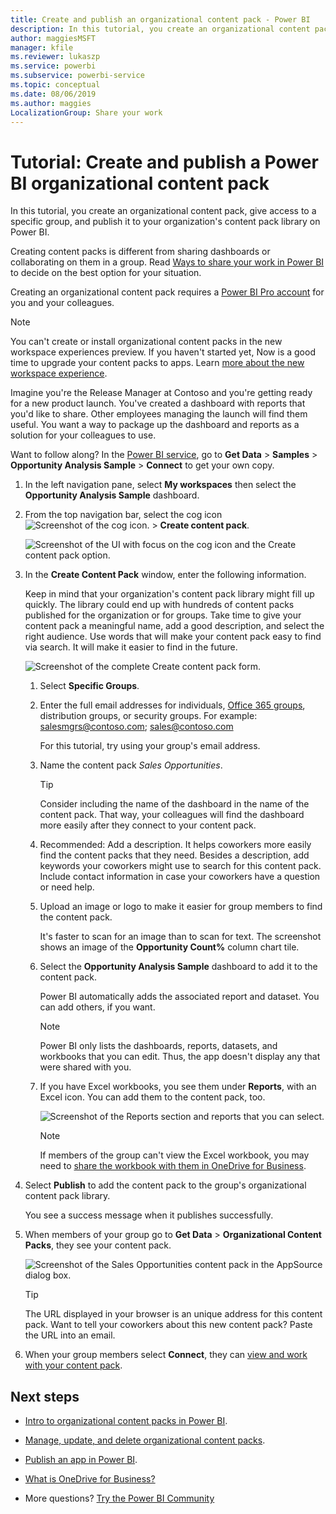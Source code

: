 ```yaml
---
title: Create and publish an organizational content pack - Power BI
description: In this tutorial, you create an organizational content pack, restrict access to a specific group, and publish it to your organization's content pack library on Power BI.
author: maggiesMSFT
manager: kfile
ms.reviewer: lukaszp
ms.service: powerbi
ms.subservice: powerbi-service
ms.topic: conceptual
ms.date: 08/06/2019
ms.author: maggies
LocalizationGroup: Share your work
---
```


# Tutorial: Create and publish a Power BI organizational content pack

In this tutorial, you create an organizational content pack, give access to a specific group, and publish it to your organization's content pack library on Power BI.

Creating content packs is different from sharing dashboards or collaborating on them in a group. Read [Ways to share your work in Power BI](service-how-to-collaborate-distribute-dashboards-reports.md) to decide on the best option for your situation.

Creating an organizational content pack requires a [Power BI Pro account](https://powerbi.microsoft.com/pricing) for you and your colleagues.

> [!NOTE]
> You can't create or install organizational content packs in the new workspace experiences preview. If you haven't started yet, Now is a good time to upgrade your content packs to apps. Learn [more about the new workspace experience](service-create-the-new-workspaces.md).

Imagine you're the Release Manager at Contoso and you're getting ready for a new product launch.  You've created a dashboard with reports that you'd like to share. Other employees managing the launch will find them useful. You want a way to package up the dashboard and reports as a solution for your colleagues to use.

Want to follow along? In the [Power BI service](https://powerbi.com), go to **Get Data** > **Samples** > **Opportunity Analysis Sample** > **Connect** to get your own copy.

1. In the left navigation pane, select **My workspaces** then select the **Opportunity Analysis Sample** dashboard.

1. From the top navigation bar, select the cog icon ![Screenshot of the cog icon.](media/service-organizational-content-pack-create-and-publish/cog.png) > **Create content pack**.

   ![Screenshot of the UI with focus on the cog icon and the Create content pack option.](media/service-organizational-content-pack-create-and-publish/pbi_create_contpk.png)

1. In the **Create Content Pack** window, enter the following information.  

   Keep in mind that your organization's content pack library might fill up quickly. The library could end up with hundreds of content packs published for the organization or for groups. Take time to give your content pack a meaningful name, add a good description, and select the right audience.  Use words that will make your content pack easy to find via search. It will make it easier to find in the future.

      ![Screenshot of the complete Create content pack form.](media/service-organizational-content-pack-create-and-publish/cpwindow.png)

    1. Select **Specific Groups**.

    1. Enter the full email addresses for individuals, [Office 365 groups](https://support.office.com/article/Create-a-group-in-Office-365-7124dc4c-1de9-40d4-b096-e8add19209e9), distribution groups, or security groups. For example: salesmgrs@contoso.com; sales@contoso.com

        For this tutorial, try using your group's email address.

    1. Name the content pack *Sales Opportunities*.

        > [!TIP]
        > Consider including the name of the dashboard in the name of the content pack. That way, your colleagues will find the dashboard more easily after they connect to your content pack.

    1. Recommended: Add a description. It helps coworkers more easily find the content packs that they need. Besides a description, add keywords your coworkers might use to search for this content pack. Include contact information in case your coworkers have a question or need help.

    1. Upload an image or logo to make it easier for group members to find the content pack.

        It's faster to scan for an image than to scan for text. The screenshot shows an image of the **Opportunity Count%** column chart tile.

    1. Select the **Opportunity Analysis Sample** dashboard to add it to the content pack.

        Power BI automatically adds the associated report and dataset. You can add others, if you want.

       > [!NOTE]
       > Power BI only lists the dashboards, reports, datasets, and workbooks that you can edit. Thus, the app doesn't display any that were shared with you.

   1. If you have Excel workbooks, you see them under **Reports**, with an Excel icon. You can add them to the content pack, too.

      ![Screenshot of the Reports section and reports that you can select.](media/service-organizational-content-pack-create-and-publish/pbi_orgcontpkexcel.png)

      > [!NOTE]
      > If members of the group can't view the Excel workbook, you may need to [share the workbook with them in OneDrive for Business](https://support.office.com/article/Share-documents-or-folders-in-Office-365-1fe37332-0f9a-4719-970e-d2578da4941c).

1. Select **Publish** to add the content pack to the group's organizational content pack library.  

   You see a success message when it publishes successfully.

1. When members of your group go to **Get Data** > **Organizational Content Packs**, they see your content pack.

   ![Screenshot of the Sales Opportunities content pack in the AppSource dialog box.](media/service-organizational-content-pack-create-and-publish/powerbi-find-content-pack-organization.png)

   > [!TIP]
   > The URL displayed in your browser is an unique address for this content pack.  Want to tell your coworkers about this new content pack?  Paste the URL into an email.

1. When your group members select **Connect**, they can [view and work with your content pack](service-organizational-content-pack-copy-refresh-access.md).

## Next steps

* [Intro to organizational content packs in Power BI](service-organizational-content-pack-introduction.md).

* [Manage, update, and delete organizational content packs](service-organizational-content-pack-manage-update-delete.md).

* [Publish an app in Power BI](service-create-distribute-apps.md).

* [What is OneDrive for Business?](https://support.office.com/article/What-is-OneDrive-for-Business-187f90af-056f-47c0-9656-cc0ddca7fdc2)

* More questions? [Try the Power BI Community](http://community.powerbi.com/)
